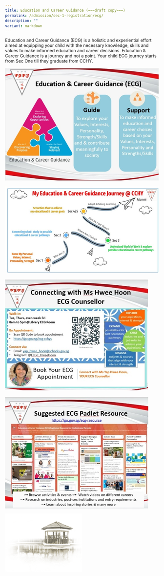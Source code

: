 ```yaml
---
title: Education and Career Guidance (===draft copy===)
permalink: /admission/sec-1-registration/ecg/
description: ""
variant: markdown
---
```

Education and Career Guidance (ECG) is a holistic and experiential effort aimed at equipping your child with the necessary knowledge, skills and values to make informed education and career decisions. Education &amp; Career Guidance is a journey and not a point. Your child ECG journey starts from Sec One till they graduate from CCHY.

![](/images/Admission/Sec%201%20Registration/ECG_pic_1.jpg)

![](/images/Admission/Sec%201%20Registration/ECG_pic_2.jpg)

![](/images/Admission/Sec%201%20Registration/ECG_pic_3.jpg)

![](/images/Admission/Sec%201%20Registration/ECG_pic_4.jpg)

<img src="/images/pavilion.png" style="width:50%">